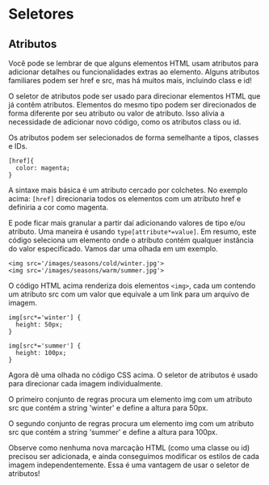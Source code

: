 # Seletores

## Atributos

Você pode se lembrar de que alguns elementos HTML usam atributos para adicionar detalhes ou funcionalidades extras ao elemento. Alguns atributos familiares podem ser href e src, mas há muitos mais, incluindo class e id!

O seletor de atributos pode ser usado para direcionar elementos HTML que já contêm atributos. Elementos do mesmo tipo podem ser direcionados de forma diferente por seu atributo ou valor de atributo. Isso alivia a necessidade de adicionar novo código, como os atributos class ou id.

Os atributos podem ser selecionados de forma semelhante a tipos, classes e IDs.

```
[href]{
  color: magenta;
}
```

A sintaxe mais básica é um atributo cercado por colchetes. No exemplo acima: `[href]` direcionaria todos os elementos com um atributo href e definiria a cor como magenta.

E pode ficar mais granular a partir daí adicionando valores de tipo e/ou atributo. Uma maneira é usando `type[attribute*=value]`. Em resumo, este código seleciona um elemento onde o atributo contém qualquer instância do valor especificado. Vamos dar uma olhada em um exemplo.

```
<img src='/images/seasons/cold/winter.jpg'>
<img src='/images/seasons/warm/summer.jpg'>
```

O código HTML acima renderiza dois elementos `<img>`, cada um contendo um atributo src com um valor que equivale a um link para um arquivo de imagem.

```
img[src*='winter'] {
  height: 50px;
}

img[src*='summer'] {
  height: 100px;
}
```

Agora dê uma olhada no código CSS acima. O seletor de atributos é usado para direcionar cada imagem individualmente.

O primeiro conjunto de regras procura um elemento img com um atributo src que contém a string 'winter' e define a altura para 50px.

O segundo conjunto de regras procura um elemento img com um atributo src que contém a string 'summer' e define a altura para 100px.

Observe como nenhuma nova marcação HTML (como uma classe ou id) precisou ser adicionada, e ainda conseguimos modificar os estilos de cada imagem independentemente. Essa é uma vantagem de usar o seletor de atributos!
